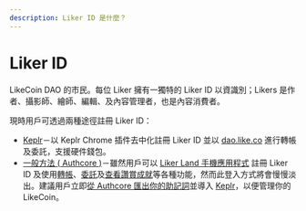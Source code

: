 ```yaml
---
description: Liker ID 是什麼？
---
```


# Liker ID

LikeCoin DAO 的市民。每位 Liker 擁有一獨特的 Liker ID 以資識別；Likers 是作者、攝影師、繪師、編輯、及內容管理者，也是內容消費者。

現時用戶可透過兩種途徑註冊 Liker ID：

* [Keplr](register-with-keplr.md)－以 Keplr Chrome 插件去中化註冊 Liker ID 並以 [dao.like.co](https://dao.like.co/welcome) 進行轉帳及委託，支援硬件錢包。
* [一般方法 ( Authcore )](register/)－雖然用戶可以 [Liker Land 手機應用程式](../liker-land/download.md) 註冊 Liker ID 及使用[轉帳](../../general-guides/wallet/like-pay.md)、[委託](../../general-guides/stake/delegation-of-likecoin.md)及[查看讚賞成就](../creatortools/rewards.md)等各種功能，然而此登入方式將會慢慢淡出。建議用戶立即[從 Authcore 匯出你的助記詞](export-seed-words.md)並導入 [Keplr](../../general-guides/wallet/keplr/)，以便管理你的 LikeCoin。

